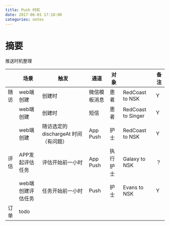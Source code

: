 ```yaml
---
title: Push 时机
date: 2017-06-01 17:18:00
categories: notes
---
```


# 摘要

推送时机整理

<!-- more -->

|      | 场景         | 触发                        | 通道       | 对象   |                    | 备注   |
| ---- | ---------- | ------------------------- | -------- | ---- | ------------------ | ---- |
| 随访   | web端创建     | 创建时                       | 微信模板消息   | 患者   | RedCoast to NSK    | Y    |
|      | web端创建     | 创建时                       | 短信       | 患者   | RedCoast to Singer | Y    |
|      | web端创建     | 随访选定的 dischargeAt 时间（有问题） | App Push | 护士   | RedCoast to NSK    | Y    |
| 评估   | APP发起评估任务  | 评估开始前一小时                  | App Push | 执行护士 | Galaxy to NSK      | ？    |
|      | web端创建评估任务 | 任务开始前一小时                  | Push     | 护士   | Evans to NSK       | Y    |
| 订单   | todo       |                           |          |      |                    |      |